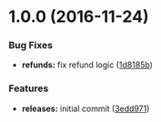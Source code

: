 <a name="1.0.0"></a>
# 1.0.0 (2016-11-24)


### Bug Fixes

* **refunds:** fix refund logic ([1d8185b](https://github.com/hypeJunction/Elgg-payments_sofort/commit/1d8185b))

### Features

* **releases:** initial commit ([3edd971](https://github.com/hypeJunction/Elgg-payments_sofort/commit/3edd971))



